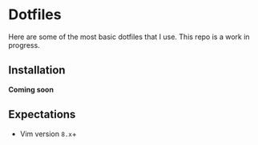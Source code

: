 # Dotfiles

Here are some of the most basic dotfiles that I use. This repo is a work in progress.

## Installation

**Coming soon**

## Expectations

- Vim version `8.x`+

